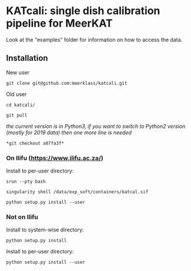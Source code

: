 # KATcali: single dish calibration pipeline for MeerKAT

Look at the "examples" folder for information on how to access the data.

## Installation
New user
```
git clone git@github.com:meerklass/katcali.git
```

Old user
```
cd katcali/
```
```
git pull
```

*the current version is in Python3, if you want to switch to Python2 version (mostly for 2019 data) then one more line is needed*
```
*git checkout a07fa3f*

```

### On Ilifu (https://www.ilifu.ac.za/)

Install to per-user directory:
```
srun --pty bash
```
```
singularity shell /data/exp_soft/containers/katcal.sif
```
```
python setup.py install --user
```

### Not on Ilifu

Install to system-wise directory:
```
python setup.py install
```

Install to per-user directory:
```
python setup.py install --user
```


